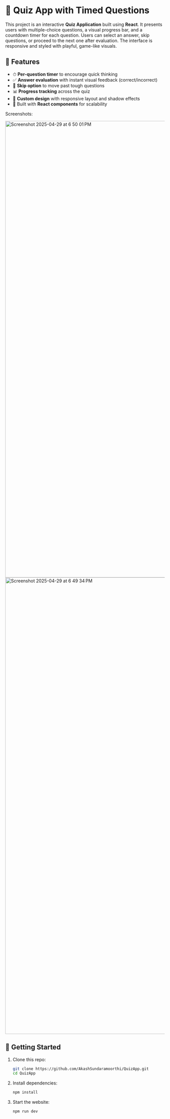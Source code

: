 # 🧠 Quiz App with Timed Questions

This project is an interactive **Quiz Application** built using **React**. It presents users with multiple-choice questions, a visual progress bar, and a countdown timer for each question. Users can select an answer, skip questions, or proceed to the next one after evaluation. The interface is responsive and styled with playful, game-like visuals.

## 🔧 Features

- ⏱ **Per-question timer** to encourage quick thinking  
- ✅ **Answer evaluation** with instant visual feedback (correct/incorrect)  
- 🔄 **Skip option** to move past tough questions  
- 📊 **Progress tracking** across the quiz  
- 🎨 **Custom design** with responsive layout and shadow effects  
- 🔁 Built with **React components** for scalability


Screenshots:

<img width="1440" alt="Screenshot 2025-04-29 at 6 50 01 PM" src="https://github.com/user-attachments/assets/e964cc17-abf5-42eb-b50a-3b1bd049cb31" />

<img width="1440" alt="Screenshot 2025-04-29 at 6 49 34 PM" src="https://github.com/user-attachments/assets/fc427ca0-0517-44ac-9a8b-2acbb6ddb69c" />


## 🚀 Getting Started

1. Clone this repo:
   ```bash
   git clone https://github.com/AkashSundaramoorthi/QuizApp.git
   cd QuizApp

2. Install dependencies:
   ```bash
   npm install

3. Start the website:
   ```bash
   npm run dev
